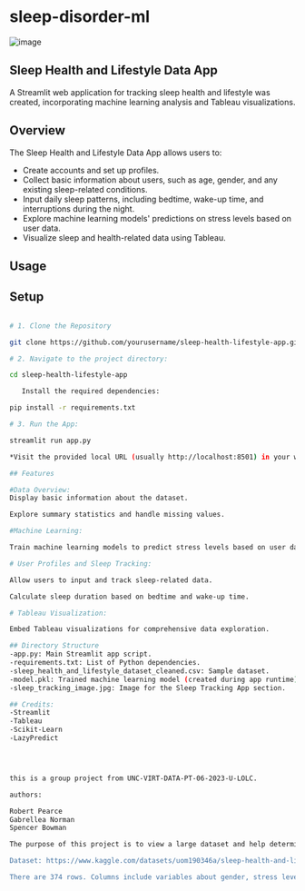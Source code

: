 # sleep-disorder-ml

![image](https://github.com/rpearce1/sleep-disorder-ml/assets/130908954/7c07e310-b296-416c-b503-b97d509ea2c7)

## Sleep Health and Lifestyle Data App

A Streamlit web application for tracking sleep health and lifestyle was created, incorporating machine learning analysis and Tableau visualizations.

## Overview

The Sleep Health and Lifestyle Data App allows users to:

- Create accounts and set up profiles.
- Collect basic information about users, such as age, gender, and any existing sleep-related conditions.
- Input daily sleep patterns, including bedtime, wake-up time, and interruptions during the night.
- Explore machine learning models' predictions on stress levels based on user data.
- Visualize sleep and health-related data using Tableau.

## Usage

## Setup

 ```bash

# 1. Clone the Repository

git clone https://github.com/yourusername/sleep-health-lifestyle-app.git

# 2. Navigate to the project directory:

cd sleep-health-lifestyle-app

    Install the required dependencies:

pip install -r requirements.txt

# 3. Run the App:

streamlit run app.py

 *Visit the provided local URL (usually http://localhost:8501) in your web browser to access the app.

## Features

#Data Overview:
Display basic information about the dataset.

Explore summary statistics and handle missing values.

#Machine Learning:

Train machine learning models to predict stress levels based on user data.

# User Profiles and Sleep Tracking:

Allow users to input and track sleep-related data.

Calculate sleep duration based on bedtime and wake-up time.

# Tableau Visualization:

Embed Tableau visualizations for comprehensive data exploration.

## Directory Structure
-app.py: Main Streamlit app script.
-requirements.txt: List of Python dependencies.
-sleep_health_and_lifestyle_dataset_cleaned.csv: Sample dataset.
-model.pkl: Trained machine learning model (created during app runtime).
-sleep_tracking_image.jpg: Image for the Sleep Tracking App section.

## Credits:
-Streamlit
-Tableau
-Scikit-Learn
-LazyPredict




this is a group project from UNC-VIRT-DATA-PT-06-2023-U-LOLC. 

authors: 

Robert Pearce
Gabrellea Norman
Spencer Bowman

The purpose of this project is to view a large dataset and help determine what factors of one's life can lead to potential sleep disorders, such as Sleep Apnea or Insomnia. (synthetic data for educational and application purposes)

Dataset: https://www.kaggle.com/datasets/uom190346a/sleep-health-and-lifestyle-dataset

There are 374 rows. Columns include variables about gender, stress level, occupation, blood pressure (systolic and diastolic), physical activity, age, and BMI. Also tracked are sleep duration and sleep quality. 

